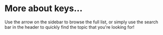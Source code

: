 # More about keys...

Use the arrow on the sidebar to browse the full list, or simply use the search bar in the header to quickly find the topic that you're looking for!
